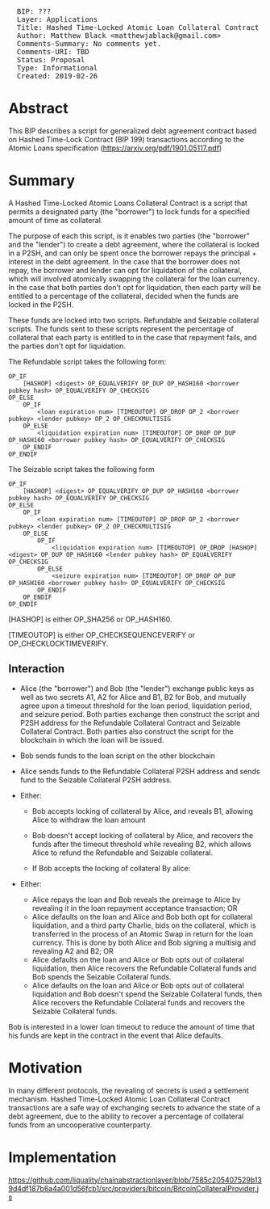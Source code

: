 <pre>
  BIP: ???
  Layer: Applications
  Title: Hashed Time-Locked Atomic Loan Collateral Contract transactions
  Author: Matthew Black &ltmatthewjablack@gmail.com&gt
  Comments-Summary: No comments yet.
  Comments-URI: TBD
  Status: Proposal
  Type: Informational
  Created: 2019-02-26
</pre>

# Abstract #

This BIP describes a script for generalized debt agreement contract based on Hashed Time-Lock Contract (BIP 199) transactions according to the Atomic Loans specification (https://arxiv.org/pdf/1901.05117.pdf)

# Summary #

A Hashed Time-Locked Atomic Loans Collateral Contract is a script that permits a designated party (the "borrower") to lock funds for a specified amount of time as collateral.

The purpose of each this script, is it enables two parties (the "borrower" and the "lender") to create a debt agreement, where the collateral is locked in a P2SH, and can only be spent once the borrower repays the principal + interest in the debt agreement. In the case that the borrower does not repay, the borrower and lender can opt for liquidation of the collateral, which will involved atomically swapping the collateral for the loan currency. In the case that both parties don't opt for liquidation, then each party will be entitled to a percentage of the collateral, decided when the funds are locked in the P2SH.

These funds are locked into two scripts. Refundable and Seizable collateral scripts. The funds sent to these scripts represent the percentage of collateral that each party is entitled to in the case that repayment fails, and the parties don't opt for liquidation.

The Refundable script takes the following form:

```
OP_IF
    [HASHOP] <digest> OP_EQUALVERIFY OP_DUP OP_HASH160 <borrower pubkey hash> OP_EQUALVERIFY OP_CHECKSIG
OP_ELSE
    OP_IF
        <loan expiration num> [TIMEOUTOP] OP_DROP OP_2 <borrower pubkey> <lender pubkey> OP_2 OP_CHECKMULTISIG
    OP_ELSE
        <liquidation expiration num> [TIMEOUTOP] OP_DROP OP_DUP OP_HASH160 <borrower pubkey hash> OP_EQUALVERIFY OP_CHECKSIG
    OP_ENDIF
OP_ENDIF
```

The Seizable script takes the following form

```
OP_IF
    [HASHOP] <digest> OP_EQUALVERIFY OP_DUP OP_HASH160 <borrower pubkey hash> OP_EQUALVERIFY OP_CHECKSIG
OP_ELSE
    OP_IF
        <loan expiration num> [TIMEOUTOP] OP_DROP OP_2 <borrower pubkey> <lender pubkey> OP_2 OP_CHECKMULTISIG
    OP_ELSE
        OP_IF
            <liquidation expiration num> [TIMEOUTOP] OP_DROP [HASHOP] <digest> OP_DUP OP_HASH160 <lender pubkey hash> OP_EQUALVERIFY OP_CHECKSIG
        OP_ELSE
            <seizure expiration num> [TIMEOUTOP] OP_DROP OP_DUP OP_HASH160 <borrower pubkey hash> OP_EQUALVERIFY OP_CHECKSIG
        OP_ENDIF
    OP_ENDIF
OP_ENDIF
```

[HASHOP] is either OP_SHA256 or OP_HASH160.

[TIMEOUTOP] is either OP_CHECKSEQUENCEVERIFY or OP_CHECKLOCKTIMEVERIFY.

## Interaction ##

- Alice (the "borrower") and Bob (the "lender") exchange public keys as well as two secrets A1, A2 for Alice and B1, B2 for Bob, and mutually agree upon a timeout threshold for the loan period, liquidation period, and seizure period. Both parties exchange then construct the script and P2SH address for the Refundable Collateral Contract and Seizable Collateral Contract. Both parties also construct the script for the blockchain in which the loan will be issued.

- Bob sends funds to the loan script on the other blockchain

- Alice sends funds to the Refundable Collateral P2SH address and sends fund to the Seizable Collateral P2SH address.

- Either:
  - Bob accepts locking of collateral by Alice, and reveals B1, allowing Alice to withdraw the loan amount
  - Bob doesn't accept locking of collateral by Alice, and recovers the funds after the timeout threshold while revealing B2, which allows Alice to refund the Refundable and Seizable collateral.

  - If Bob accepts the locking of collateral By alice:

- Either:
  - Alice repays the loan and Bob reveals the preimage to Alice by revealing it in the loan repayment acceptance transaction; OR
  - Alice defaults on the loan and Alice and Bob both opt for collateral liquidation, and a third party Charlie, bids on the collateral, which is transferred in the process of an Atomic Swap in return for the loan currency. This is done by both Alice and Bob signing a multisig and revealing A2 and B2; OR
  - Alice defaults on the loan and Alice or Bob opts out of collateral liquidation, then Alice recovers the Refundable Collateral funds and Bob spends the Seizable Collateral funds.
  - Alice defaults on the loan and Alice or Bob opts out of collateral liquidation and Bob doesn't spend the Seizable Collateral funds, then Alice recovers the Refundable Collateral funds and recovers the Seizable Collateral funds.

Bob is interested in a lower loan timeout to reduce the amount of time that his funds are kept in the contract in the event that Alice defaults.

# Motivation #

In many different protocols, the revealing of secrets is used a settlement mechanism. Hashed Time-Locked Atomic Loan Collateral Contract transactions are a safe way of exchanging secrets to advance the state of a debt agreement, due to the ability to recover a percentage of collateral funds from an uncooperative counterparty. 

# Implementation #

https://github.com/liquality/chainabstractionlayer/blob/7585c205407529b139d4df187b6a4a001d56fcb1/src/providers/bitcoin/BitcoinCollateralProvider.js
